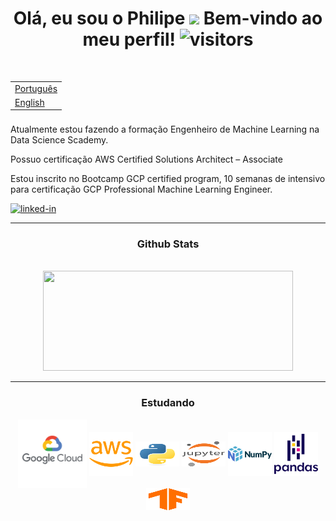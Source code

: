 <h1 align="center">
  Olá, eu sou o Philipe 
	<img src="https://raw.githubusercontent.com/iampavangandhi/iampavangandhi/master/gifs/Hi.gif" 
	     width="30px"> 
	Bem-vindo ao meu perfil! 
	<img src="https://visitor-badge.laobi.icu/badge?page_id=philipesantos136.philipesantos136" 
	     alt="visitors">
</h1>

<br>

<table align="left">
 <tr><td><a href="README.md">Português</a></td></tr>
<tr><td><a href="README-English">English</a></td></tr>
</table>

<br>
<br>
<br>
<br>

<div align="left">
  <p> Atualmente estou fazendo a formação Engenheiro de Machine Learning na Data Science Scademy.</p>
  <p> Possuo certificação AWS Certified Solutions Architect – Associate</p>
  <p> Estou inscrito no Bootcamp GCP certified program, 10 semanas de intensivo para certificação GCP Professional Machine Learning Engineer.</p>
</div>

[![linked-in](https://img.shields.io/badge/Linkedin-0077B5?style=for-the-badge&logo=LinkedIn&logoColor=white)](https://www.linkedin.com/in/philipe-santos-0a2633179/)

---
<div align="center">
  <h3>Github Stats</h3>
  <br>
  <img height="160" width="400" src="https://github-readme-stats.vercel.app/api?username=philipesantos136&show_icons=true&theme=gruvbox"/>
</div>

---
<div align="center">
  <h3>Estudando</h3>
  <img align="center" alt="Google Cloud" height="110" width="110" src = "https://github.com/devicons/devicon/blob/master/icons/googlecloud/googlecloud-original-wordmark.svg">
  <img align="center" alt="AWS" height="70" width="70" src="https://raw.githubusercontent.com/devicons/devicon/master/icons/amazonwebservices/amazonwebservices-plain-wordmark.svg">
  <img align="center" alt="Python" height="40" width="70" src="https://raw.githubusercontent.com/devicons/devicon/master/icons/python/python-original.svg">
  <img align="center" alt="Jupyter" height="40" width="70" src="https://raw.githubusercontent.com/devicons/devicon/master/icons/jupyter/jupyter-original-wordmark.svg">  
  <img align="center" alt="Numpy" height="70" width="70" src="https://raw.githubusercontent.com/devicons/devicon/master/icons/numpy/numpy-original-wordmark.svg">
  <img align="center" alt="Pandas" height="70" width="70" src="https://github.com/devicons/devicon/blob/master/icons/pandas/pandas-original-wordmark.svg">
  <img align="center" alt="TensorFlow" height="35" width="70" src="https://raw.githubusercontent.com/devicons/devicon/master/icons/tensorflow/tensorflow-original.svg">
  <br>
  
</div>
